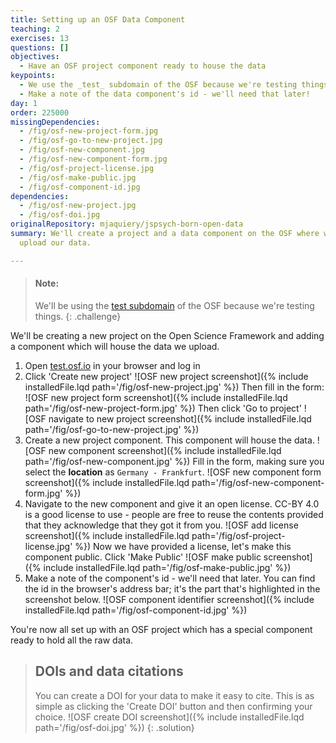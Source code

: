 ```yaml
---
title: Setting up an OSF Data Component
teaching: 2
exercises: 13
questions: []
objectives:
  - Have an OSF project component ready to house the data
keypoints:
  - We use the _test_ subdomain of the OSF because we're testing things
  - Make a note of the data component's id - we'll need that later!
day: 1
order: 225000
missingDependencies:
  - /fig/osf-new-project-form.jpg
  - /fig/osf-go-to-new-project.jpg
  - /fig/osf-new-component.jpg
  - /fig/osf-new-component-form.jpg
  - /fig/osf-project-license.jpg
  - /fig/osf-make-public.jpg
  - /fig/osf-component-id.jpg
dependencies:
  - /fig/osf-new-project.jpg
  - /fig/osf-doi.jpg
originalRepository: mjaquiery/jspsych-born-open-data
summary: We'll create a project and a data component on the OSF where we'll
  upload our data.

---
```

> #### Note:
> We'll be using the [test subdomain](https://test.osf.io/) of the OSF because we're testing things.
{: .challenge}

We'll be creating a new project on the Open Science Framework and adding a component which will house the data we upload.

1. Open [test.osf.io](https://test.osf.io/) in your browser and log in
2. Click 'Create new project'
![OSF new project screenshot]({% include installedFile.lqd path='/fig/osf-new-project.jpg' %})
Then fill in the form:
![OSF new project form screenshot]({% include installedFile.lqd path='/fig/osf-new-project-form.jpg' %})
Then click 'Go to project'
![OSF navigate to new project screenshot]({% include installedFile.lqd path='/fig/osf-go-to-new-project.jpg' %})
3. Create a new project component.
This component will house the data.
![OSF new component screenshot]({% include installedFile.lqd path='/fig/osf-new-component.jpg' %})
Fill in the form, making sure you select the **location** as `Germany - Frankfurt`.
![OSF new component form screenshot]({% include installedFile.lqd path='/fig/osf-new-component-form.jpg' %})
4. Navigate to the new component and give it an open license.
CC-BY 4.0 is a good license to use - people are free to reuse the contents provided that they acknowledge that they got it from you.
![OSF add license screenshot]({% include installedFile.lqd path='/fig/osf-project-license.jpg' %})
Now we have provided a license, let's make this component public.
Click 'Make Public'
![OSF make public screenshot]({% include installedFile.lqd path='/fig/osf-make-public.jpg' %})
5. Make a note of the component's id - we'll need that later.
You can find the id in the browser's address bar; it's the part that's highlighted in the screenshot below.
![OSF component identifier screenshot]({% include installedFile.lqd path='/fig/osf-component-id.jpg' %})

You're now all set up with an OSF project which has a special component ready to hold all the raw data.

> ## DOIs and data citations
> You can create a DOI for your data to make it easy to cite.
> This is as simple as clicking the 'Create DOI' button and then confirming your choice.
> ![OSF create DOI screenshot]({% include installedFile.lqd path='/fig/osf-doi.jpg' %})
{: .solution}

